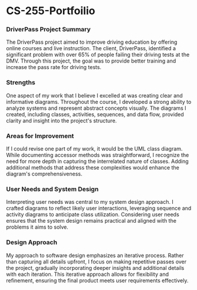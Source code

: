 # CS-255-Portfoilio

### DriverPass Project Summary
The DriverPass project aimed to improve driving education by offering online courses and live instruction. The client, DriverPass, identified a significant problem with over 65% of people failing their driving tests at the DMV. Through this project, the goal was to provide better training and increase the pass rate for driving tests.

### Strengths
One aspect of my work that I believe I excelled at was creating clear and informative diagrams. Throughout the course, I developed a strong ability to analyze systems and represent abstract concepts visually. The diagrams I created, including classes, activities, sequences, and data flow, provided clarity and insight into the project's structure.

### Areas for Improvement
If I could revise one part of my work, it would be the UML class diagram. While documenting accessor methods was straightforward, I recognize the need for more depth in capturing the interrelated nature of classes. Adding additional methods that address these complexities would enhance the diagram's comprehensiveness.

### User Needs and System Design
Interpreting user needs was central to my system design approach. I crafted diagrams to reflect likely user interactions, leveraging sequence and activity diagrams to anticipate class utilization. Considering user needs ensures that the system design remains practical and aligned with the problems it aims to solve.

### Design Approach
My approach to software design emphasizes an iterative process. Rather than capturing all details upfront, I focus on making repetitive passes over the project, gradually incorporating deeper insights and additional details with each iteration. This iterative approach allows for flexibility and refinement, ensuring the final product meets user requirements effectively.
